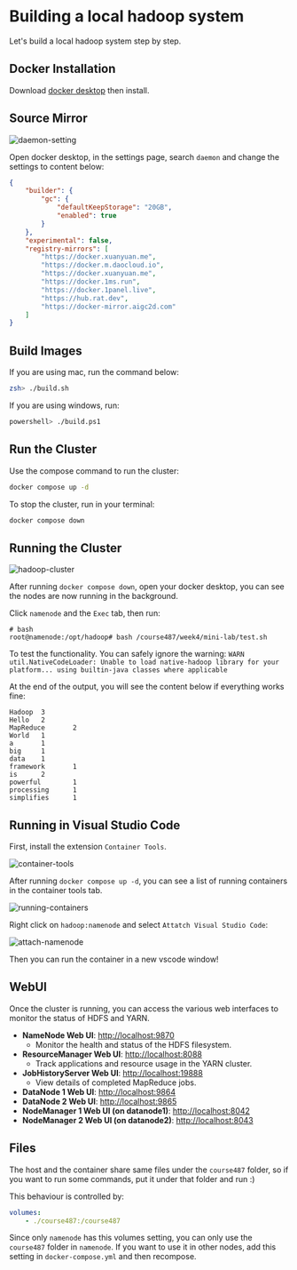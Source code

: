 # Building a local hadoop system

Let's build a local hadoop system step by step.

## Docker Installation

Download [docker desktop](https://www.docker.com/) then install.

## Source Mirror

![daemon-setting](./images/daemon.png)

Open docker desktop, in the settings page, search `daemon` and change the settings to content below:

```json
{
    "builder": {
        "gc": {
            "defaultKeepStorage": "20GB",
            "enabled": true
        }
    },
    "experimental": false,
    "registry-mirrors": [
        "https://docker.xuanyuan.me",
        "https://docker.m.daocloud.io",
        "https://docker.xuanyuan.me",
        "https://docker.1ms.run",
        "https://docker.1panel.live",
        "https://hub.rat.dev",
        "https://docker-mirror.aigc2d.com"
    ]
}
```

## Build Images

If you are using mac, run the command below:

```bash
zsh> ./build.sh
```

If you are using windows, run:

```sh
powershell> ./build.ps1
```

## Run the Cluster

Use the compose command to run the cluster:

```bash
docker compose up -d
```

To stop the cluster, run in your terminal:

```bash
docker compose down
```

## Running the Cluster

![hadoop-cluster](./images/hadoop-cluster.png)

After running `docker compose down`, open your docker desktop, you can see the nodes are now running in the background.

Click `namenode` and the `Exec` tab, then run:

```
# bash
root@namenode:/opt/hadoop# bash /course487/week4/mini-lab/test.sh
```

To test the functionality. You can safely ignore the warning: `WARN util.NativeCodeLoader: Unable to load native-hadoop library for your platform... using builtin-java classes where applicable`

At the end of the output, you will see the content below if everything works fine:

```
Hadoop  3
Hello   2
MapReduce       2
World   1
a       1
big     1
data    1
framework       1
is      2
powerful        1
processing      1
simplifies      1
```

## Running in Visual Studio Code

First, install the extension `Container Tools`.

![container-tools](./images/container-tools.png)

After running `docker compose up -d`, you can see a list of running containers in the container tools tab.

![running-containers](./images/running-containers.png)

Right click on `hadoop:namenode` and select `Attatch Visual Studio Code`:

![attach-namenode](./images/attach-namenode.png)

Then you can run the container in a new vscode window!

## WebUI

Once the cluster is running, you can access the various web interfaces to monitor the status of HDFS and YARN.

-   **NameNode Web UI**: [http://localhost:9870](http://localhost:9870)
    -   Monitor the health and status of the HDFS filesystem.
-   **ResourceManager Web UI**: [http://localhost:8088](http://localhost:8088)
    -   Track applications and resource usage in the YARN cluster.
-   **JobHistoryServer Web UI**: [http://localhost:19888](http://localhost:19888)
    -   View details of completed MapReduce jobs.
-   **DataNode 1 Web UI**: [http://localhost:9864](http://localhost:9864)
-   **DataNode 2 Web UI**: [http://localhost:9865](http://localhost:9865)
-   **NodeManager 1 Web UI (on datanode1)**: [http://localhost:8042](http://localhost:8042)
-   **NodeManager 2 Web UI (on datanode2)**: [http://localhost:8043](http://localhost:8043)

## Files

The host and the container share same files under the `course487` folder, so if you want to run some commands, put it under that folder and run :)

This behaviour is controlled by:

```yaml
volumes:
    - ./course487:/course487
```

Since only `namenode` has this volumes setting, you can only use the `course487` folder in `namenode`. If you want to use it in other nodes, add this setting in `docker-compose.yml` and then recompose.
